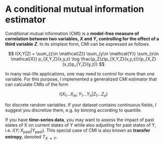 # A conditional mutual information estimator

Conditional mutual information (CMI) is a **model-free measure of correlation between two variables, $X$ and $Y$, controlling for the effect of a third variable $Z$**. In its simplest form, CMI can be expressed as follows

$$ I(X;Y|Z) = \sum_{z\in \mathcal{Z}} \sum_{y\in \mathcal{Y}} \sum_{x\in \mathcal{X}} p_{X,Y,Z}(x,y,z) \log \frac{p_Z(z)p_{X,Y,Z}(x,y,z)}{p_{X,Z}(x,z)p_{Y,Z}(y,z)} $$

In many real-life applications, one may need to control for more than one variable. For this purpose, I implemented a generalized CMI estimator that can calculate CMIs of the form

$$ I(X_1 \dots X_m;Y_1 \dots Y_n|Z_1 \dots Z_o) $$

for discrete random variables. If your dataset contains continuous fields, I suggest you discretize them, e.g. by binning according to quantile.

If you have **time-series data**, you may want to assess the impact of past states of X on current states of Y while also adjusting for past states of Y, i.e. $I(Y; X_{\mathrm{past}} |Y_{\mathrm{past}})$. This special case of CMI is also known as **transfer entropy**, denoted $T_{X\to Y}$.
